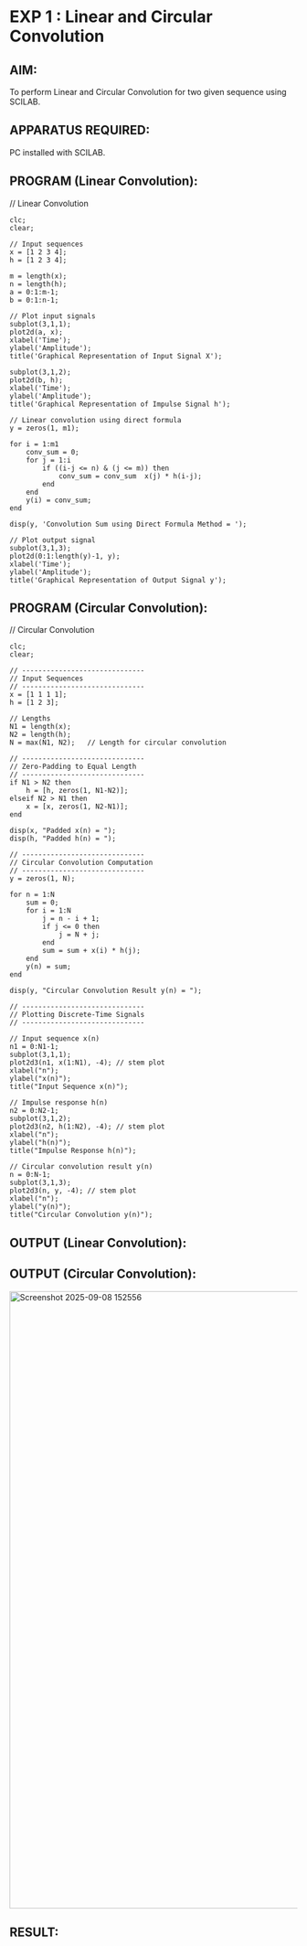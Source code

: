 # EXP 1 : Linear and Circular Convolution

## AIM: 

 To perform Linear and Circular Convolution for two given sequence using SCILAB. 

## APPARATUS REQUIRED: 
PC installed with SCILAB. 

## PROGRAM (Linear Convolution): 

// Linear Convolution
```
clc;
clear;

// Input sequences
x = [1 2 3 4];
h = [1 2 3 4];

m = length(x);
n = length(h);
a = 0:1:m-1;
b = 0:1:n-1;

// Plot input signals
subplot(3,1,1);
plot2d(a, x);
xlabel('Time');
ylabel('Amplitude');
title('Graphical Representation of Input Signal X');

subplot(3,1,2);
plot2d(b, h);
xlabel('Time');
ylabel('Amplitude');
title('Graphical Representation of Impulse Signal h');

// Linear convolution using direct formula
y = zeros(1, m1);

for i = 1:m1
    conv_sum = 0;
    for j = 1:i
        if ((i-j <= n) & (j <= m)) then
            conv_sum = conv_sum  x(j) * h(i-j);
        end
    end
    y(i) = conv_sum;
end

disp(y, 'Convolution Sum using Direct Formula Method = ');

// Plot output signal
subplot(3,1,3);
plot2d(0:1:length(y)-1, y);
xlabel('Time');
ylabel('Amplitude');
title('Graphical Representation of Output Signal y');

```

## PROGRAM (Circular Convolution): 

// Circular Convolution
```
clc;
clear;

// ------------------------------
// Input Sequences
// ------------------------------
x = [1 1 1 1];
h = [1 2 3];

// Lengths
N1 = length(x);
N2 = length(h);
N = max(N1, N2);   // Length for circular convolution

// ------------------------------
// Zero-Padding to Equal Length
// ------------------------------
if N1 > N2 then
    h = [h, zeros(1, N1-N2)];
elseif N2 > N1 then
    x = [x, zeros(1, N2-N1)];
end

disp(x, "Padded x(n) = ");
disp(h, "Padded h(n) = ");

// ------------------------------
// Circular Convolution Computation
// ------------------------------
y = zeros(1, N);

for n = 1:N
    sum = 0;
    for i = 1:N
        j = n - i + 1;
        if j <= 0 then
            j = N + j;
        end
        sum = sum + x(i) * h(j);
    end
    y(n) = sum;
end

disp(y, "Circular Convolution Result y(n) = ");

// ------------------------------
// Plotting Discrete-Time Signals
// ------------------------------

// Input sequence x(n)
n1 = 0:N1-1;
subplot(3,1,1);
plot2d3(n1, x(1:N1), -4); // stem plot
xlabel("n");
ylabel("x(n)");
title("Input Sequence x(n)");

// Impulse response h(n)
n2 = 0:N2-1;
subplot(3,1,2);
plot2d3(n2, h(1:N2), -4); // stem plot
xlabel("n");
ylabel("h(n)");
title("Impulse Response h(n)");

// Circular convolution result y(n)
n = 0:N-1;
subplot(3,1,3);
plot2d3(n, y, -4); // stem plot
xlabel("n");
ylabel("y(n)");
title("Circular Convolution y(n)");

```

## OUTPUT (Linear Convolution): 



## OUTPUT (Circular Convolution): 

<img width="1920" height="1080" alt="Screenshot 2025-09-08 152556" src="https://github.com/user-attachments/assets/fc9edfb7-64eb-4a5d-bfec-975f90985daa" />


## RESULT: 

